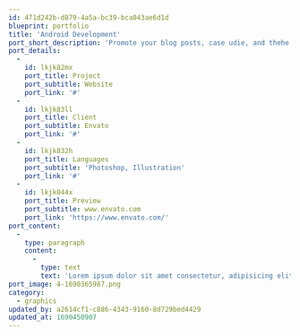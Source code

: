 ```yaml
---
id: 471d242b-d879-4a5a-bc39-bca043ae6d1d
blueprint: portfolio
title: 'Android Development'
port_short_description: 'Promote your blog posts, case udie, and thehe branded videos.'
port_details:
  -
    id: lkjk82mx
    port_title: Project
    port_subtitle: Website
    port_link: '#'
  -
    id: lkjk83ll
    port_title: Client
    port_subtitle: Envato
    port_link: '#'
  -
    id: lkjk832h
    port_title: Languages
    port_subtitle: 'Photoshop, Illustration'
    port_link: '#'
  -
    id: lkjk844x
    port_title: Preview
    port_subtitle: www.envato.com
    port_link: 'https://www.envato.com/'
port_content:
  -
    type: paragraph
    content:
      -
        type: text
        text: 'Lorem ipsum dolor sit amet consectetur, adipisicing elit. Mollitia placeat magnam possimus iusto blanditiis pariatur labore explicabo quo repellat hic dolorum numquam asperiores, voluptatum fugiat reiciendis aspernatur, non, odio aperiam voluptas ex tempora vitae. Dolor, consequatur quidem! Quas magni distinctio dolorum dolore natus, vel numquam accusamus. Nostrum eligendi recusandae qui tempore deserunt!'
port_image: 4-1690365987.png
category:
  - graphics
updated_by: a2614cf1-c886-4343-9160-8d729bed4429
updated_at: 1690450907
---
```


